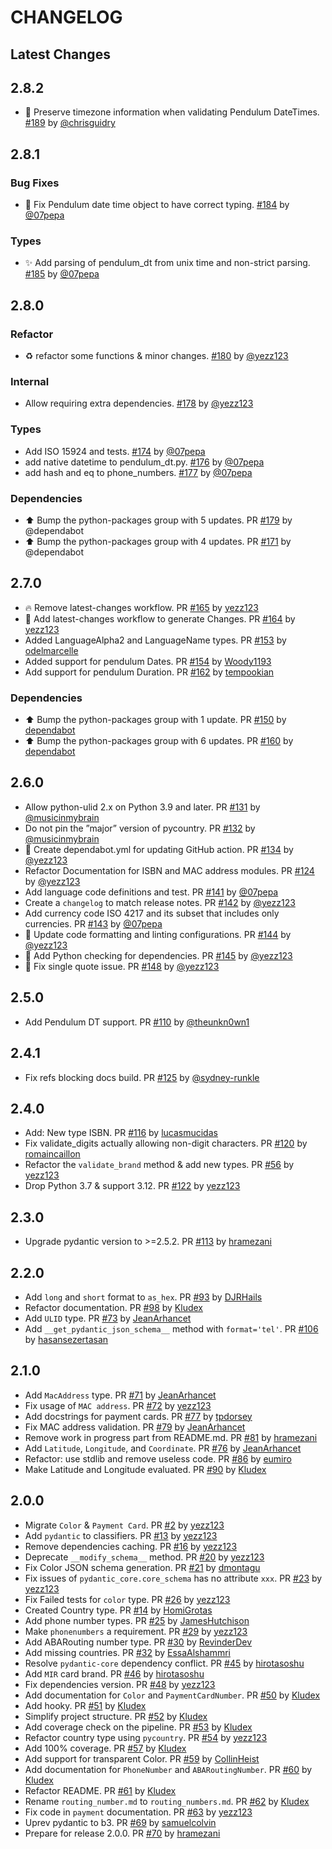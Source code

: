 # CHANGELOG

## Latest Changes

## 2.8.2

* 🐛 Preserve timezone information when validating Pendulum DateTimes. [#189](https://github.com/pydantic/pydantic-extra-types/pull/189) by [@chrisguidry
](https://github.com/chrisguidry)

## 2.8.1

### Bug Fixes

* 🐛 Fix Pendulum date time object to have correct typing. [#184](https://github.com/pydantic/pydantic-extra-types/pull/184) by [@07pepa](https://github.com/07pepa)

### Types

* ✨ Add parsing of pendulum_dt from unix time and non-strict parsing. [#185](https://github.com/pydantic/pydantic-extra-types/pull/185) by [@07pepa](https://github.com/07pepa)

## 2.8.0

### Refactor

* ♻️ refactor some functions & minor changes. [#180](https://github.com/pydantic/pydantic-extra-types/pull/180) by [@yezz123](https://github.com/yezz123)

### Internal

* Allow requiring extra dependencies. [#178](https://github.com/pydantic/pydantic-extra-types/pull/178) by [@yezz123](https://github.com/yezz123)

### Types

* Add ISO 15924 and tests. [#174](https://github.com/pydantic/pydantic-extra-types/pull/174) by [@07pepa](https://github.com/07pepa)
* add native datetime to pendulum_dt.py. [#176](https://github.com/pydantic/pydantic-extra-types/pull/176) by [@07pepa](https://github.com/07pepa)
* add hash and eq to phone_numbers. [#177](https://github.com/pydantic/pydantic-extra-types/pull/177) by [@07pepa](https://github.com/07pepa)

### Dependencies

* ⬆ Bump the python-packages group with 5 updates. PR [#179](https://github.com/pydantic/pydantic-extra-types/pull/179) by @dependabot
* ⬆ Bump the python-packages group with 4 updates. PR [#171](https://github.com/pydantic/pydantic-extra-types/pull/171) by @dependabot

## 2.7.0

* 🔥 Remove latest-changes workflow. PR [#165](https://github.com/pydantic/pydantic-extra-types/pull/165) by [yezz123](https://github.com/yezz123)
* 🔨 Add latest-changes workflow to generate Changes. PR [#164](https://github.com/pydantic/pydantic-extra-types/pull/164) by [yezz123](https://github.com/yezz123)
* Added LanguageAlpha2 and LanguageName types. PR [#153](https://github.com/pydantic/pydantic-extra-types/pull/153) by [odelmarcelle](https://github.com/odelmarcelle)
* Added support for pendulum Dates. PR [#154](https://github.com/pydantic/pydantic-extra-types/pull/154) by [Woody1193](https://github.com/Woody1193)
* Add support for pendulum Duration. PR [#162](https://github.com/pydantic/pydantic-extra-types/pull/162) by [tempookian](https://github.com/tempookian)

### Dependencies

* ⬆ Bump the python-packages group with 1 update. PR [#150](https://github.com/pydantic/pydantic-extra-types/pull/150) by [dependabot](https://github.com/dependabot)
* ⬆ Bump the python-packages group with 6 updates. PR [#160](https://github.com/pydantic/pydantic-extra-types/pull/160) by [dependabot](https://github.com/dependabot)

## 2.6.0

* Allow python-ulid 2.x on Python 3.9 and later. PR [#131](https://github.com/pydantic/pydantic-extra-types/pull/131) by [@musicinmybrain](https://github.com/musicinmybrain)
* Do not pin the ”major” version of pycountry. PR [#132](https://github.com/pydantic/pydantic-extra-types/pull/132) by [@musicinmybrain](https://github.com/musicinmybrain)
* 🤖 Create dependabot.yml for updating GitHub action. PR [#134](https://github.com/pydantic/pydantic-extra-types/pull/134) by [@yezz123](https://github.com/yezz123)
* Refactor Documentation for ISBN and MAC address modules. PR [#124](https://github.com/pydantic/pydantic-extra-types/pull/124) by [@yezz123](https://github.com/yezz123)
* Add language code definitions and test. PR [#141](https://github.com/pydantic/pydantic-extra-types/pull/141) by [@07pepa](https://github.com/07pepa)
* Create a `changelog` to match release notes. PR [#142](https://github.com/pydantic/pydantic-extra-types/pull/142) by [@yezz123](https://github.com/yezz123)
* Add currency code ISO 4217 and its subset that includes only currencies. PR [#143](https://github.com/pydantic/pydantic-extra-types/pull/143) by [@07pepa](https://github.com/07pepa)
* 🔨 Update code formatting and linting configurations. PR [#144](https://github.com/pydantic/pydantic-extra-types/pull/144) by [@yezz123](https://github.com/yezz123)
* 👷 Add Python checking for dependencies. PR [#145](https://github.com/pydantic/pydantic-extra-types/pull/145) by [@yezz123](https://github.com/yezz123)
* 🐛 Fix single quote issue. PR [#148](https://github.com/pydantic/pydantic-extra-types/pull/148) by [@yezz123](https://github.com/yezz123)

## 2.5.0

* Add Pendulum DT support. PR [#110](https://github.com/pydantic/pydantic-extra-types/pull/110) by [@theunkn0wn1](https://github.com/theunkn0wn1)

## 2.4.1

* Fix refs blocking docs build. PR [#125](https://github.com/pydantic/pydantic-extra-types/pull/125) by [@sydney-runkle](https://github.com/sydney-runkle)

## 2.4.0

* Add: New type ISBN. PR [#116](https://github.com/pydantic/pydantic-extra-types/pull/116) by [lucasmucidas](https://github.com/lucasmucidas)
* Fix validate_digits actually allowing non-digit characters. PR [#120](https://github.com/pydantic/pydantic-extra-types/pull/120) by [romaincaillon](https://github.com/romaincaillon)
* Refactor the `validate_brand` method & add new types. PR [#56](https://github.com/pydantic/pydantic-extra-types/pull/56) by [yezz123](https://github.com/yezz123)
* Drop Python 3.7 & support 3.12. PR [#122](https://github.com/pydantic/pydantic-extra-types/pull/122) by [yezz123](https://github.com/yezz123)

## 2.3.0

* Upgrade pydantic version to >=2.5.2. PR [#113](https://github.com/pydantic/pydantic-extra-types/pull/113) by [hramezani](https://github.com/hramezani)

## 2.2.0

* Add `long` and `short` format to `as_hex`. PR [#93](https://github.com/pydantic/pydantic-extra-types/pull/93) by [DJRHails](https://github.com/DJRHails)
* Refactor documentation. PR [#98](https://github.com/pydantic/pydantic-extra-types/pull/98) by [Kludex](https://github.com/Kludex)
* Add `ULID` type. PR [#73](https://github.com/pydantic/pydantic-extra-types/pull/73) by [JeanArhancet](https://github.com/JeanArhancet)
* Add `__get_pydantic_json_schema__` method with `format='tel'`. PR [#106](https://github.com/pydantic/pydantic-extra-types/pull/106) by [hasansezertasan](https://github.com/hasansezertasan)

## 2.1.0

* Add `MacAddress` type. PR [#71](https://github.com/pydantic/pydantic-extra-types/pull/71) by [JeanArhancet](https://github.com/JeanArhancet)
* Fix usage of `MAC address`. PR [#72](https://github.com/pydantic/pydantic-extra-types/pull/72) by [yezz123](https://github.com/yezz123)
* Add docstrings for payment cards. PR [#77](https://github.com/pydantic/pydantic-extra-types/pull/77) by [tpdorsey](https://github.com/tpdorsey)
* Fix MAC address validation. PR [#79](https://github.com/pydantic/pydantic-extra-types/pull/79) by [JeanArhancet](https://github.com/JeanArhancet)
* Remove work in progress part from README.md. PR [#81](https://github.com/pydantic/pydantic-extra-types/pull/81) by [hramezani](https://github.com/hramezani)
* Add `Latitude`, `Longitude`, and `Coordinate`. PR [#76](https://github.com/pydantic/pydantic-extra-types/pull/76) by [JeanArhancet](https://github.com/JeanArhancet)
* Refactor: use stdlib and remove useless code. PR [#86](https://github.com/pydantic/pydantic-extra-types/pull/86) by [eumiro](https://github.com/eumiro)
* Make Latitude and Longitude evaluated. PR [#90](https://github.com/pydantic/pydantic-extra-types/pull/90) by [Kludex](https://github.com/Kludex)

## 2.0.0

* Migrate `Color` & `Payment Card`. PR [#2](https://github.com/pydantic/pydantic-extra-types/pull/2) by [yezz123](https://github.com/yezz123)
* Add `pydantic` to classifiers. PR [#13](https://github.com/pydantic/pydantic-extra-types/pull/13) by [yezz123](https://github.com/yezz123)
* Remove dependencies caching. PR [#16](https://github.com/pydantic/pydantic-extra-types/pull/16) by [yezz123](https://github.com/yezz123)
* Deprecate `__modify_schema__` method. PR [#20](https://github.com/pydantic/pydantic-extra-types/pull/20) by [yezz123](https://github.com/yezz123)
* Fix Color JSON schema generation. PR [#21](https://github.com/pydantic/pydantic-extra-types/pull/21) by [dmontagu](https://github.com/dmontagu)
* Fix issues of `pydantic_core.core_schema` has no attribute `xxx`. PR [#23](https://github.com/pydantic/pydantic-extra-types/pull/23) by [yezz123](https://github.com/yezz123)
* Fix Failed tests for `color` type. PR [#26](https://github.com/pydantic/pydantic-extra-types/pull/26) by [yezz123](https://github.com/yezz123)
* Created Country type. PR [#14](https://github.com/pydantic/pydantic-extra-types/pull/14) by [HomiGrotas](https://github.com/HomiGrotas)
* Add phone number types. PR [#25](https://github.com/pydantic/pydantic-extra-types/pull/25) by [JamesHutchison](https://github.com/JamesHutchison)
* Make `phonenumbers` a requirement. PR [#29](https://github.com/pydantic/pydantic-extra-types/pull/29) by [yezz123](https://github.com/yezz123)
* Add ABARouting number type. PR [#30](https://github.com/pydantic/pydantic-extra-types/pull/30) by [RevinderDev](https://github.com/RevinderDev)
* Add missing countries. PR [#32](https://github.com/pydantic/pydantic-extra-types/pull/32) by [EssaAlshammri](https://github.com/EssaAlshammri)
* Resolve `pydantic-core` dependency conflict. PR [#45](https://github.com/pydantic/pydantic-extra-types/pull/45) by [hirotasoshu](https://github.com/hirotasoshu)
* Add `MIR` card brand. PR [#46](https://github.com/pydantic/pydantic-extra-types/pull/46) by [hirotasoshu](https://github.com/hirotasoshu)
* Fix dependencies version. PR [#48](https://github.com/pydantic/pydantic-extra-types/pull/48) by [yezz123](https://github.com/yezz123)
* Add documentation for `Color` and `PaymentCardNumber`. PR [#50](https://github.com/pydantic/pydantic-extra-types/pull/50) by [Kludex](https://github.com/Kludex)
* Add hooky. PR [#51](https://github.com/pydantic/pydantic-extra-types/pull/51) by [Kludex](https://github.com/Kludex)
* Simplify project structure. PR [#52](https://github.com/pydantic/pydantic-extra-types/pull/52) by [Kludex](https://github.com/Kludex)
* Add coverage check on the pipeline. PR [#53](https://github.com/pydantic/pydantic-extra-types/pull/53) by [Kludex](https://github.com/Kludex)
* Refactor country type using `pycountry`. PR [#54](https://github.com/pydantic/pydantic-extra-types/pull/54) by [yezz123](https://github.com/yezz123)
* Add 100% coverage. PR [#57](https://github.com/pydantic/pydantic-extra-types/pull/57) by [Kludex](https://github.com/Kludex)
* Add support for transparent Color. PR [#59](https://github.com/pydantic/pydantic-extra-types/pull/59) by [CollinHeist](https://github.com/CollinHeist)
* Add documentation for `PhoneNumber` and `ABARoutingNumber`. PR [#60](https://github.com/pydantic/pydantic-extra-types/pull/60) by [Kludex](https://github.com/Kludex)
* Refactor README. PR [#61](https://github.com/pydantic/pydantic-extra-types/pull/61) by [Kludex](https://github.com/Kludex)
* Rename `routing_number.md` to `routing_numbers.md`. PR [#62](https://github.com/pydantic/pydantic-extra-types/pull/62) by [Kludex](https://github.com/Kludex)
* Fix code in `payment` documentation. PR [#63](https://github.com/pydantic/pydantic-extra-types/pull/63) by [yezz123](https://github.com/yezz123)
* Uprev pydantic to b3. PR [#69](https://github.com/pydantic/pydantic-extra-types/pull/69) by [samuelcolvin](https://github.com/samuelcolvin)
* Prepare for release 2.0.0. PR [#70](https://github.com/pydantic/pydantic-extra-types/pull/70) by [hramezani](https://github.com/hramezani)
